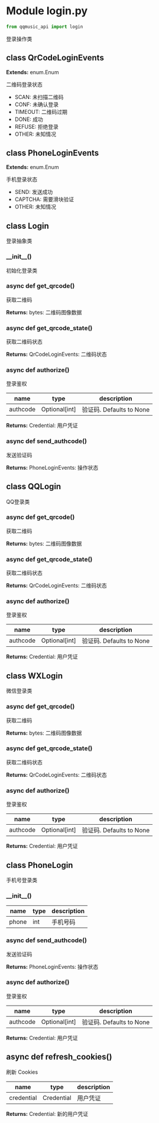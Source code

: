 # Module login.py

```python
from qqmusic_api import login
```

登录操作类

## class QrCodeLoginEvents

**Extends:** enum.Enum

二维码登录状态

+ SCAN: 未扫描二维码
+ CONF: 未确认登录
+ TIMEOUT: 二维码过期
+ DONE: 成功
+ REFUSE: 拒绝登录
+ OTHER: 未知情况

## class PhoneLoginEvents

**Extends:** enum.Enum

手机登录状态

+ SEND: 发送成功
+ CAPTCHA: 需要滑块验证
+ OTHER: 未知情况

## class Login

登录抽象类

### \_\_init\_\_()

初始化登录类

### async def get_qrcode()

获取二维码

**Returns:** bytes: 二维码图像数据

### async def get_qrcode_state()

获取二维码状态

**Returns:** QrCodeLoginEvents: 二维码状态

### async def authorize()

登录鉴权

| name | type | description |
| - | - | - |
| authcode | Optional[int] | 验证码. Defaults to None |

**Returns:** Credential: 用户凭证

### async def send_authcode()

发送验证码

**Returns:** PhoneLoginEvents: 操作状态

## class QQLogin

QQ登录类

### async def get_qrcode()

获取二维码

**Returns:** bytes: 二维码图像数据

### async def get_qrcode_state()

获取二维码状态

**Returns:** QrCodeLoginEvents: 二维码状态

### async def authorize()

登录鉴权

| name | type | description |
| - | - | - |
| authcode | Optional[int] | 验证码. Defaults to None |

**Returns:** Credential: 用户凭证

## class WXLogin

微信登录类

### async def get_qrcode()

获取二维码

**Returns:** bytes: 二维码图像数据

### async def get_qrcode_state()

获取二维码状态

**Returns:** QrCodeLoginEvents: 二维码状态

### async def authorize()

登录鉴权

| name | type | description |
| - | - | - |
| authcode | Optional[int] | 验证码. Defaults to None |

**Returns:** Credential: 用户凭证

## class PhoneLogin

手机号登录类

### \_\_init\_\_()

| name | type | description |
| - | - | - |
| phone | int | 手机号码 |

### async def send_authcode()

发送验证码

**Returns:** PhoneLoginEvents: 操作状态

### async def authorize()

登录鉴权

| name | type | description |
| - | - | - |
| authcode | Optional[int] | 验证码. Defaults to None |

**Returns:** Credential: 用户凭证

## async def refresh_cookies()

刷新 Cookies

| name | type | description |
| - | - | - |
| credential | Credential | 用户凭证 |

**Returns:** Credential: 新的用户凭证
